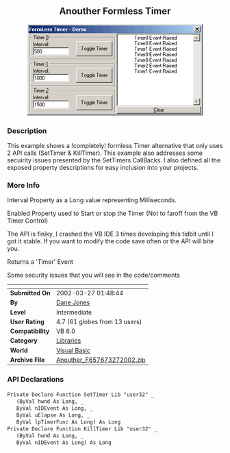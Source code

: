 ﻿<div align="center">

## Anouther Formless Timer

<img src="PIC200232715667060.gif">
</div>

### Description

This example shows a !completely! formless Timer alternative that only uses 2 API calls (SetTimer & KillTimer). This example also addresses some secuirity issues presented by the SetTimers CallBacks. I also defined all the exposed property descriptions for easy inclusion into your projects.
 
### More Info
 
Interval Property as a Long value representing Milliseconds.

Enabled Property used to Start or stop the Timer (Not to faroff from the VB Timer Control)

The API is finiky, I crashed the VB IDE 3 times developing this tidbit until I got it stable. If you want to modify the code save often or the API will bite you.

Returns a 'Timer' Event

Some security issues that you will see in the code/comments


<span>             |<span>
---                |---
**Submitted On**   |2002-03-27 01:48:44
**By**             |[Dane Jones](https://github.com/Planet-Source-Code/PSCIndex/blob/master/ByAuthor/dane-jones.md)
**Level**          |Intermediate
**User Rating**    |4.7 (61 globes from 13 users)
**Compatibility**  |VB 6\.0
**Category**       |[Libraries](https://github.com/Planet-Source-Code/PSCIndex/blob/master/ByCategory/libraries__1-49.md)
**World**          |[Visual Basic](https://github.com/Planet-Source-Code/PSCIndex/blob/master/ByWorld/visual-basic.md)
**Archive File**   |[Anouther\_F657673272002\.zip](https://github.com/Planet-Source-Code/dane-jones-anouther-formless-timer__1-33112/archive/master.zip)

### API Declarations

```
Private Declare Function SetTimer Lib "user32" _
   (ByVal hwnd As Long, _
   ByVal nIDEvent As Long, _
   ByVal uElapse As Long, _
   ByVal lpTimerFunc As Long) As Long
Private Declare Function KillTimer Lib "user32" _
   (ByVal hwnd As Long, _
   ByVal nIDEvent As Long) As Long
```





